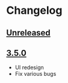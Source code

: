 # Changelog

## [Unreleased]

## [3.5.0]
- UI redesign
- Fix various bugs


[Unreleased]: https://github.com/aconno/BleSniffer/compare/master...develop
[3.5.0]: https://github.com/aconno/BleSniffer/releases/tag/v3.5.0

